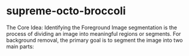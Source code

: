 # supreme-octo-broccoli
The Core Idea: Identifying the Foreground  Image segmentation is the process of dividing an image into meaningful regions or segments. For background removal, the primary goal is to segment the image into two main parts:
